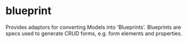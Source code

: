 # blueprint
Provides adaptors for converting Models into 'Blueprints'. Blueprints are specs used to generate CRUD forms, e.g. form elements and properties.
